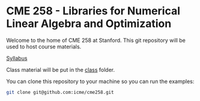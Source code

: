 # CME 258 - Libraries for Numerical Linear Algebra and Optimization

Welcome to the home of CME 258 at Stanford. This git repository will be used to host course materials.

[Syllabus](syllabus.md)

Class material will be put in the [class](class) folder.

You can clone this repository to your machine so you can run the examples:
```bash
git clone git@github.com:icme/cme258.git
```
